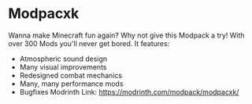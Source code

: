 # Modpacxk
Wanna make Minecraft fun again? Why not give this Modpack a try!
With over 300 Mods you'll never get bored.
It features:
   - Atmospheric sound design
   - Many visual improvements
   - Redesigned combat mechanics
   - Many, many performance mods
   - Bugfixes
Modrinth Link: https://modrinth.com/modpack/modpacxk/
